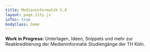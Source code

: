 ```yaml
---
title: Medieninformatik 5.0
layout: page.11ty.js
inToc: true
bodyClass: home
---
```


**Work in Progress:** Unterlagen, Ideen, Snippets und mehr zur Reakkreditierung der Medieninformatik Studiengänge der TH Köln. 

<script>
addEventListener("DOMContentLoaded", (event) => getContentSnippet());
</script>